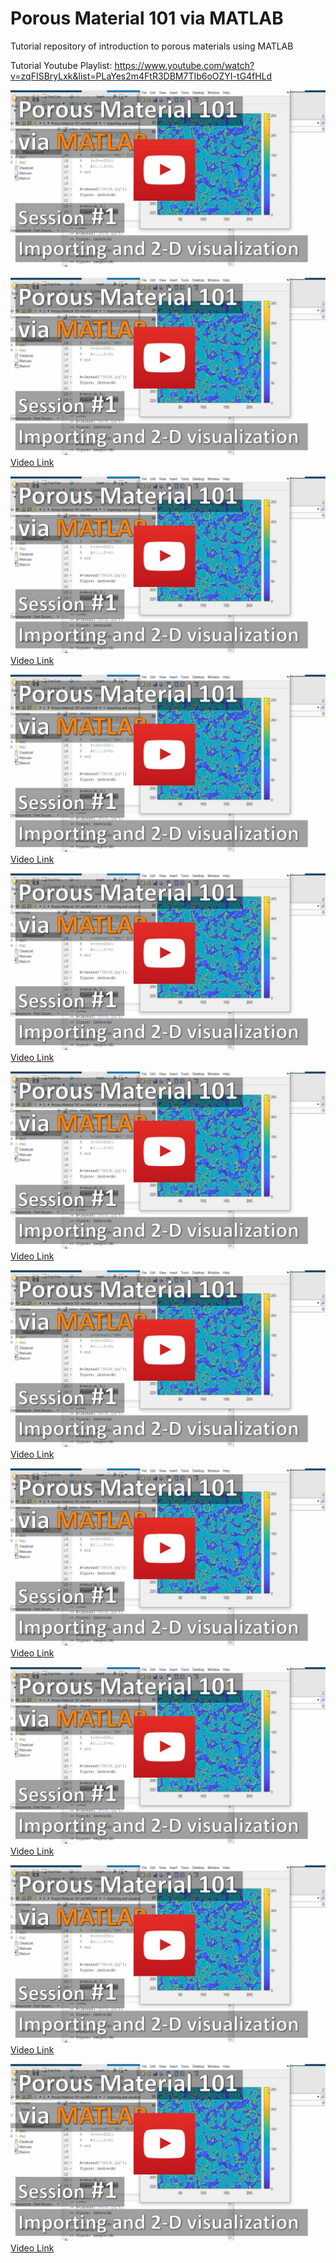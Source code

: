 # Porous Material 101 via MATLAB
Tutorial repository of introduction to porous materials using MATLAB

Tutorial Youtube Playlist: https://www.youtube.com/watch?v=zqFISBryLxk&list=PLaYes2m4FtR3DBM7TIb6oOZYI-tG4fHLd





[<img src="https://github.com/ArashRabbani/Porous_Material_101/blob/main/img/1.jpg">](https://www.youtube.com/watch?v=zqFISBryLxk&t=231s)



![](https://github.com/ArashRabbani/Porous_Material_101/blob/main/img/1.jpg)
[Video Link](https://www.youtube.com/watch?v=zqFISBryLxk&t=231s)
<br>

![](https://github.com/ArashRabbani/Porous_Material_101/blob/main/img/1.jpg)
[Video Link](https://www.youtube.com/watch?v=JwCGfkzw2n0&t=117s)
<br>

![](https://github.com/ArashRabbani/Porous_Material_101/blob/main/img/1.jpg)
[Video Link](https://www.youtube.com/watch?v=B_QlyMJqWrw)
<br>

![](https://github.com/ArashRabbani/Porous_Material_101/blob/main/img/1.jpg)
[Video Link](https://www.youtube.com/watch?v=nW7S8Bctx9A)
<br>

![](https://github.com/ArashRabbani/Porous_Material_101/blob/main/img/1.jpg)
[Video Link](https://www.youtube.com/watch?v=uldggHOltNg)
<br>

![](https://github.com/ArashRabbani/Porous_Material_101/blob/main/img/1.jpg)
[Video Link](https://www.youtube.com/watch?v=F8varekFSAE)
<br>

![](https://github.com/ArashRabbani/Porous_Material_101/blob/main/img/1.jpg)
[Video Link](https://www.youtube.com/watch?v=scsw-m9hVAQ)
<br>

![](https://github.com/ArashRabbani/Porous_Material_101/blob/main/img/1.jpg)
[Video Link](https://www.youtube.com/watch?v=CiiLYYvslUU)
<br>

![](https://github.com/ArashRabbani/Porous_Material_101/blob/main/img/1.jpg)
[Video Link](https://www.youtube.com/watch?v=5eNPWTTk4ew&t=138s)
<br>

![](https://github.com/ArashRabbani/Porous_Material_101/blob/main/img/1.jpg)
[Video Link](https://www.youtube.com/watch?v=aDQcVKvmfso)
<br>



